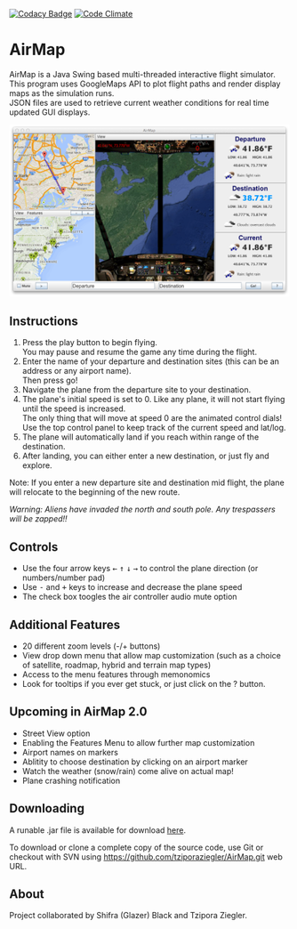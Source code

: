 [![Codacy Badge](https://api.codacy.com/project/badge/Grade/374752592fc34b7ca3493d55cf8e5aee)](https://www.codacy.com/app/tziporaziegler/AirMap?utm_source=github.com&amp;utm_medium=referral&amp;utm_content=tziporaziegler/AirMap&amp;utm_campaign=Badge_Grade)
[![Code Climate](https://codeclimate.com/github/tziporaziegler/AirMap/badges/gpa.svg)](https://codeclimate.com/github/tziporaziegler/AirMap)

# AirMap
AirMap is a Java Swing based multi-threaded interactive flight simulator.  
This program uses GoogleMaps API to plot flight paths and render display maps as the simulation runs.  
JSON files are used to retrieve current weather conditions for real time updated GUI displays. 

![AirMap Main Screen](documentation/mac08.png)

Instructions
----
1. Press the play button to begin flying.  
You may pause and resume the game any time during the flight.
2. Enter the name of your departure and destination sites (this can be an address or any airport name).  
Then press go!
3. Navigate the plane from the departure site to your destination.
4. The plane's initial speed is set to 0. Like any plane, it will not start flying until the speed is increased.  
The only thing that will move at speed 0 are the animated control dials!  
Use the top control panel to keep track of the current speed and lat/log.
5. The plane will automatically land if you reach within range of the destination.
6. After landing, you can either enter a new destination, or just fly and explore.

Note: If you enter a new departure site and destination mid flight, the plane will relocate to the beginning of the new route.

*Warning: Aliens have invaded the north and south pole. Any trespassers will be zapped!!*

Controls
----
* Use the four arrow keys <kbd>&#8592;</kbd> <kbd>&#8593;</kbd> <kbd>&#8595;</kbd> <kbd>&#8594;</kbd> to control the plane direction (or numbers/number pad)
* Use <kbd>-</kbd> and <kbd>+</kbd> keys to increase and decrease the plane speed
* The check box toogles the air controller audio mute option

Additional Features
----
* 20 different zoom levels (-/+ buttons)
* View drop down menu that allow map customization (such as a choice of satellite, roadmap, hybrid and terrain map types)
* Access to the menu features through memonomics
* Look for tooltips if you ever get stuck, or just click on the ? button.

Upcoming in AirMap 2.0
----
* Street View option
* Enabling the Features Menu to allow further map customization
* Airport names on markers
* Ablitity to choose destination by clicking on an airport marker
* Watch the weather (snow/rain) come alive on actual map!
* Plane crashing notification

Downloading
----
A runable .jar file is available for download [here](AirMap.jar).

To download or clone a complete copy of the source code, use Git or checkout with SVN using https://github.com/tziporaziegler/AirMap.git web URL.

About
----
Project collaborated by Shifra (Glazer) Black and Tzipora Ziegler.
